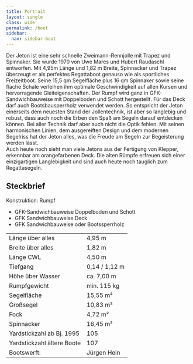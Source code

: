 ```yaml
---
title: Portrait
layout: single
class: wide
permalink: /boot
sidebar:
  nav: sidebar-boot
---
```

Der Jeton ist eine sehr schnelle Zweimann-Rennjolle mit Trapez und Spinnaker. Sie wurde 1970 von Uwe Mares und Hubert Raudaschl entworfen. Mit 4,95m Länge und 1,82 m Breite, Spinnacker und Trapez überzeugt er als perfektes Regattaboot genauso wie als sportliches Freizeitboot. Seine 15,5 qm Segelfläche plus 16 qm Spinnaker sowie seine flache Schale verleihen ihm optimale Geschwindigkeit auf allen Kursen und hervorragende Gleiteigenschaften. Der Rumpf wird ganz in GFK-Sandwichbauweise mit Doppelboden und Schott hergestellt. Für das Deck darf auch Bootsbausperrholz verwendet werden. So entspricht der Jeton einerseits dem neuesten Stand der Jollentechnik, ist aber so langlebig und robust, dass auch noch die Erben den Spaß am Segeln darauf entdecken können. Bei aller Technik darf aber auch nicht die Optik fehlen. Mit seinen harmonischen Linien, dem ausgereiften Design und dem modernen Segelriss hat der Jeton alles, was die Freude am Segeln zur Begeisterung werden lässt.  
Auch heute noch sieht man viele Jetons aus der Fertigung von Klepper, erkennbar am orangefarbenen Deck. Die alten Rümpfe erfreuen sich einer einzigartigen Langlebigkeit und sind auch heute noch tauglich zum Regattasegeln.

## Steckbrief  
Konstruktion: Rumpf  
- GFK-Sandwichbauweise Doppelboden und Schott
- GFK Sandwichbauweise Deck
- GFK Sandwichbauweise oder Bootssperrholz
<table>
<tr><td>Länge über alles</td><td>4,95 m</td></tr>  
<tr><td>Breite über alles</td><td>1,82 m</td></tr>  
<tr><td>Länge CWL</td><td>4,50 m</td></tr>  
<tr><td>Tiefgang</td><td>0,14 / 1,12 m</td></tr>  
<tr><td>Höhe über Wasser</td><td>ca. 7,00 m</td></tr>  
<tr><td>Rumpfgewicht</td><td>min. 115 kg</td></tr>  
<tr><td>Segelfläche</td><td>15,55 m²</td></tr>  
<tr><td>Großsegel</td><td>10,83 m²</td></tr>  
<tr><td>Fock</td><td>4,72 m²</td></tr>  
<tr><td>Spinnacker</td><td>16,45 m²</td></tr>  
<tr><td>Yardstickzahl ab Bj. 1995</td><td> 105</td></tr>  
<tr><td>Yardstickzahl ältere Boote</td><td>	107</td></tr>  
<tr><td>Bootswerft:</td><td>Jürgen Hein</td></tr>  
</table>
                                                                                                                                                 